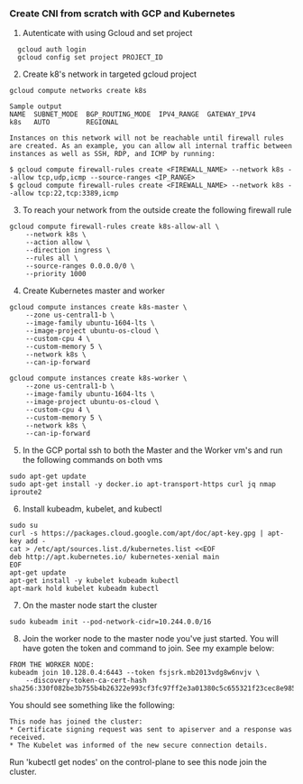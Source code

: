 ### Create CNI from scratch with GCP and Kubernetes 

1. Autenticate with using Gcloud and set project
```
  gcloud auth login
  gcloud config set project PROJECT_ID
```

2. Create k8's network in targeted gcloud project
```
gcloud compute networks create k8s

Sample output
NAME  SUBNET_MODE  BGP_ROUTING_MODE  IPV4_RANGE  GATEWAY_IPV4
k8s   AUTO         REGIONAL

Instances on this network will not be reachable until firewall rules
are created. As an example, you can allow all internal traffic between
instances as well as SSH, RDP, and ICMP by running:

$ gcloud compute firewall-rules create <FIREWALL_NAME> --network k8s --allow tcp,udp,icmp --source-ranges <IP_RANGE>
$ gcloud compute firewall-rules create <FIREWALL_NAME> --network k8s --allow tcp:22,tcp:3389,icmp
```


3. To reach your network from the outside create the following firewall rule
```
gcloud compute firewall-rules create k8s-allow-all \
    --network k8s \
    --action allow \
    --direction ingress \
    --rules all \
    --source-ranges 0.0.0.0/0 \
    --priority 1000
```

4. Create Kubernetes master and worker 
```
gcloud compute instances create k8s-master \
    --zone us-central1-b \
    --image-family ubuntu-1604-lts \
    --image-project ubuntu-os-cloud \
    --custom-cpu 4 \
    --custom-memory 5 \
    --network k8s \
    --can-ip-forward

gcloud compute instances create k8s-worker \
    --zone us-central1-b \
    --image-family ubuntu-1604-lts \
    --image-project ubuntu-os-cloud \
    --custom-cpu 4 \
    --custom-memory 5 \
    --network k8s \
    --can-ip-forward
```

5. In the GCP portal ssh to both the Master and the Worker vm's and run the following commands on both vms
```
sudo apt-get update
sudo apt-get install -y docker.io apt-transport-https curl jq nmap iproute2
```

6. Install kubeadm, kubelet, and kubectl
```
sudo su
curl -s https://packages.cloud.google.com/apt/doc/apt-key.gpg | apt-key add -
cat > /etc/apt/sources.list.d/kubernetes.list <<EOF
deb http://apt.kubernetes.io/ kubernetes-xenial main
EOF
apt-get update
apt-get install -y kubelet kubeadm kubectl
apt-mark hold kubelet kubeadm kubectl
```

7. On the master node start the cluster
```
sudo kubeadm init --pod-network-cidr=10.244.0.0/16
```

8. Join the worker node to the master node you've just started. You will have goten the token and command to join. See my example below:

```
FROM THE WORKER NODE:
kubeadm join 10.128.0.4:6443 --token fsjsrk.mb2013vdg8w6nvjv \
    --discovery-token-ca-cert-hash sha256:330f082be3b755b4b26322e993cf3fc97ff2e3a01380c5c655321f23cec8e985
```

You should see something like the following:
```
This node has joined the cluster:
* Certificate signing request was sent to apiserver and a response was received.
* The Kubelet was informed of the new secure connection details.
```
Run 'kubectl get nodes' on the control-plane to see this node join the cluster.
